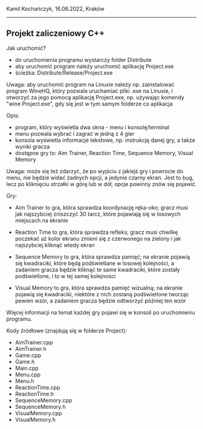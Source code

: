 Kamil Kochańczyk, 16.06.2022, Kraków


------------------------
Projekt zaliczeniowy C++
------------------------


Jak uruchomić?
- do uruchomienia programu wystarczy folder Distribute
- aby uruchomić program należy uruchomić aplikację Project.exe
- ścieżka: Distribute/Release/Project.exe

Uwaga: aby uruchomić program na Linuxie należy np. zainstalować program WineHQ, który pozwala uruchamiać pliki .exe na Linuxie, i otworzyć za jego pomocą aplikację Project.exe, np. używając komendy "wine Project.exe", gdy się jest w tym samym folderze co aplikacja


Opis:
- program, który wyświetla dwa okna - menu i konsolę/terminal
- menu pozwala wybrać i zagrać w jedną z 4 gier
- konsola wyświetla informacje tekstowe, np. instrukcję danej gry, a także wyniki gracza
- dostępne gry to: Aim Trainer, Reaction Time, Sequence Memory, Visual Memory

Uwaga: może się też zdarzyć, że po wyjściu z jakiejś gry i powrocie do menu, nie będzie widać żadnych opcji, a jedynie czarny ekran. Jest to bug, lecz po kliknięciu strzałki w górę lub w dół, opcje powinny znów się pojawić.


Gry:
- Aim Trainer to gra, która sprawdza koordynację ręka-oko; gracz musi jak najszybciej zniszczyć 30 tarcz, które pojawiają się w losowych miejscach na ekranie

- Reaction Time to gra, która sprawdza refleks; gracz musi chwilkę poczekać aż kolor ekranu zmieni się z czerwonego na zielony i jak najszybciej kliknąć wtedy ekran

- Sequence Memory to gra, która sprawdza pamięć; na ekranie pojawią się kwadraciki, które będą podświetlane w losowej kolejności, a zadaniem gracza będzie kliknąć te same kwadraciki, które zostały podświetlone, i to w tej samej kolejności

- Visual Memory to gra, która sprawdza pamięć wizualną; na ekranie pojawią się kwadraciki, niektóre z nich zostaną podświetlone tworząc pewien wzór, a zadaniem gracza będzie odtworzyć później ten wzór

Więcej informacji na temat każdej gry pojawi się w konsoli po uruchomieniu programu.


Kody źródłowe (znajdują się w folderze Project):
- AimTrainer.cpp
- AimTrainer.h
- Game.cpp
- Game.h
- Main.cpp
- Menu.cpp
- Menu.h
- ReactionTime.cpp
- ReactionTime.h
- SequenceMemory.cpp
- SequenceMemory.h
- VisualMemory.cpp
- VisualMemory.h
